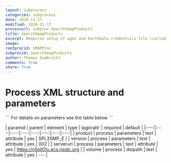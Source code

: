 ```yaml
---
layout: subprocess
categories: subprocess
date: 2018-11-17
modified: 2018-11-17
processurl: subproc-SearchSmapProducts
title: SearchSmapProducts
excerpt: Requires setup of wget and EarthData credentials file (called .netrc in user home path)
image: 
rootprocid: SMAPProc
subprocid: SearchSmapProducts
author: Thomas Gumbricht
comments: True
share: True
---
```


<h1 class='foot-description'>Process XML structure and parameters</h1>
```
For details on parameters see the table below
<?xml version="1.0" ?>
<process>
  <!--Generated from python-->
  <userproj plotid="yourplotid" projectid="yourprojectid" siteid="yoursiteid" system="systemid" tractid="yourtractid" userid="youruserid"/>
  <period endday="DD" endmonth="MM" endyear="YYYY" seasonendday="DD" seasonendmonth="MM" seasonstartday="DD" seasonstartmonth="MM" startday="DD" startmonth="MM" startyear="YYYY" timestep="timestep"/>
  <parameters product="txtstring" serverurl="txtstring" version="txtstring"/>
  <dstpath volume="txtstring"/>
</process>
```

| paramid | parent | element | type | tagorattr | required | default |
|:---:|:---:|:---:|:---:|:---:|:---:|:---:|:---:|
| product | process | parameters | text | attribute | yes | SPL3SMP_E |
| version | process | parameters | text | attribute | yes | 002 |
| serverurl | process | parameters | text | attribute | yes | https://n5eil01u.ecs.nsidc.org |
| volume | process | dstpath | text | attribute | yes | --- |
